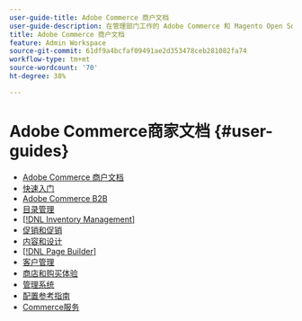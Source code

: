 ```yaml
---
user-guide-title: Adobe Commerce 商户文档
user-guide-description: 在管理部门工作的 Adobe Commerce 和 Magento Open Source 商户的文档和资源。
title: Adobe Commerce 商户文档
feature: Admin Workspace
source-git-commit: 61df9a4bcfaf09491ae2d353478ceb281082fa74
workflow-type: tm+mt
source-wordcount: '70'
ht-degree: 38%

---
```


# Adobe Commerce商家文档 {#user-guides}

- [Adobe Commerce 商户文档](home.md)
- [快速入门](https://experienceleague.adobe.com/docs/commerce-admin/start/guide-overview.html)
- [Adobe Commerce B2B](https://experienceleague.adobe.com/docs/commerce-admin/b2b/guide-overview.html)
- [目录管理](https://experienceleague.adobe.com/docs/commerce-admin/catalog/guide-overview.html)
- [[!DNL Inventory Management]](https://experienceleague.adobe.com/docs/commerce-admin/inventory/guide-overview.html)
- [促销和促销](https://experienceleague.adobe.com/docs/commerce-admin/marketing/guide-overview.html)
- [内容和设计](https://experienceleague.adobe.com/docs/commerce-admin/content-design/guide-overview.html)
- [[!DNL Page Builder]](https://experienceleague.adobe.com/docs/commerce-admin/page-builder/guide-overview.html)
- [客户管理](https://experienceleague.adobe.com/docs/commerce-admin/customers/guide-overview.html)
- [商店和购买体验](https://experienceleague.adobe.com/docs/commerce-admin/stores-sales/guide-overview.html)
- [管理系统](https://experienceleague.adobe.com/docs/commerce-admin/systems/guide-overview.html)
- [配置参考指南](https://experienceleague.adobe.com/docs/commerce-admin/config/guide-overview.html)
- [Commerce服务](https://experienceleague.adobe.com/docs/commerce-merchant-services/user-guides/home.html)
